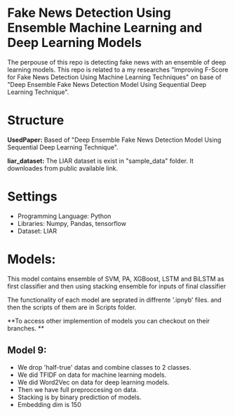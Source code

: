 # Fake News Detection Using Ensemble Machine Learning and Deep Learning Models
The perpouse of this repo is detecting fake news with an ensemble of deep learning models. 
This repo is related to a my researches "Improving F-Score for Fake News Detection Using Machine Learning Techniques" on base of "Deep Ensemble Fake News Detection Model Using Sequential Deep Learning Technique".

# Structure

**UsedPaper:** Based of "Deep Ensemble Fake News Detection Model Using Sequential Deep Learning Technique".

**liar_dataset:** The LIAR dataset is exist in "sample_data" folder. It downloades from public available link.

# Settings

- Programming Language: Python
- Libraries: Numpy, Pandas, tensorflow
- Dataset: LIAR

# Models:
This model contains ensemble of SVM, PA, XGBoost, LSTM and BiLSTM as first classifier and then using stacking ensemble for inputs of final classifier

The functionality of each model are seprated in diffrente '.ipnyb' files. and then the scripts of them are in Scripts folder. 

**To access other implemention of models you can checkout on their branches. **

## Model 9:
- We drop 'half-true' datas and combine classes to 2 classes.
- We did TFIDF on data for machine learning models.
- We did Word2Vec on data for deep learning models.
- Then we have full preproccesing on data.
- Stacking is by binary prediction of models.
- Embedding dim is 150
